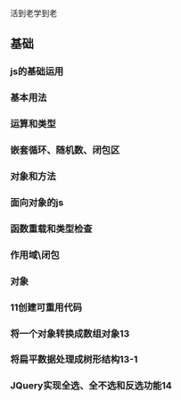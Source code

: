 活到老学到老

## 基础 
### js的基础运用
### 基本用法
### 运算和类型

### 嵌套循环、随机数、闭包区

### 对象和方法


### 面向对象的js
### 函数重载和类型检查
### 作用域\闭包
### 对象
### 11创建可重用代码
### 将一个对象转换成数组对象13
### 将扁平数据处理成树形结构13-1
### JQuery实现全选、全不选和反选功能14
